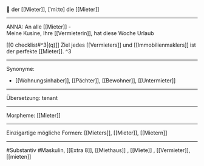 🔵 der [[Mieter]], [ˈmiːtɐ]
die [[Mieter]]


---
ANNA: An alle [[Mieter]] - Meine Kusine, Ihre [[Vermieterin]], hat diese Woche Urlaub 

[[0 checklist#^3|(q)]] Ziel jedes [[Vermieters]] und [[Immobilienmaklers]] ist der perfekte [[Mieter]]. ^3

---
Synonyme:
- [[Wohnungsinhaber]], [[Pächter]], [[Bewohner]], [[Untermieter]]

---
Übersetzung: tenant

---
Morpheme:
[[Mieter]]

---
Einzigartige mögliche Formen: [[Mieters]], [[Mieter]], [[Mietern]]

---
#Substantiv #Maskulin, [[Extra 8]], [[Miethaus]]
, [[Miete]]
, [[Vermieter]], [[mieten]]